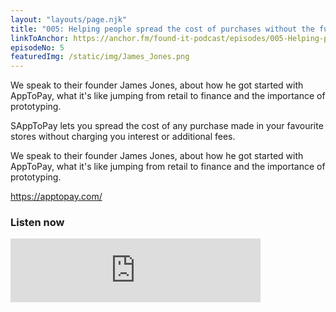 ```yaml
---
layout: "layouts/page.njk"
title: "005: Helping people spread the cost of purchases without the fuss with James Jones, Founder of AppToPay"
linkToAnchor: https://anchor.fm/found-it-podcast/episodes/005-Helping-people-spread-the-cost-of-purchases-without-the-fuss-with-James-Jones--Founder-of-AppToPay-ep4a59
episodeNo: 5
featuredImg: /static/img/James_Jones.png
---
```


We speak to their founder James Jones, about how he got started with AppToPay, what it's like jumping from retail to finance and the importance of prototyping.

<!--more-->

SAppToPay lets you spread the cost of any purchase made in your favourite stores without charging you interest or additional fees.

We speak to their founder James Jones, about how he got started with AppToPay, what it's like jumping from retail to finance and the importance of prototyping.

https://apptopay.com/

### Listen now
<iframe src="https://anchor.fm/found-it-podcast/embed/episodes/005-Helping-people-spread-the-cost-of-purchases-without-the-fuss-with-James-Jones--Founder-of-AppToPay-ep4a59" height="102px" width="400px" frameborder="0" scrolling="no"></iframe>